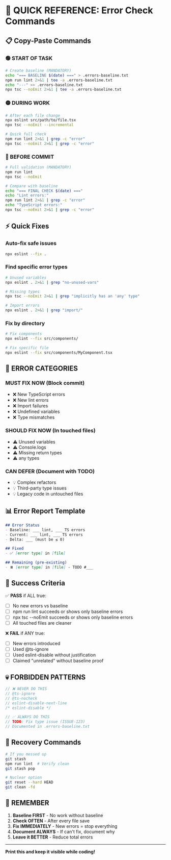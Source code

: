 # 🔴 QUICK REFERENCE: Error Check Commands

## 📋 Copy-Paste Commands

### 🟢 START OF TASK
```bash
# Create baseline (MANDATORY)
echo "=== BASELINE $(date) ===" > .errors-baseline.txt
npm run lint 2>&1 | tee -a .errors-baseline.txt
echo "---" >> .errors-baseline.txt
npx tsc --noEmit 2>&1 | tee -a .errors-baseline.txt
```

### 🟡 DURING WORK
```bash
# After each file change
npx eslint src/path/to/file.tsx
npx tsc --noEmit --incremental

# Quick full check
npm run lint 2>&1 | grep -c "error"
npx tsc --noEmit 2>&1 | grep -c "error"
```

### 🔴 BEFORE COMMIT
```bash
# Full validation (MANDATORY)
npm run lint
npx tsc --noEmit

# Compare with baseline
echo "=== FINAL CHECK $(date) ==="
echo "Lint errors:"
npm run lint 2>&1 | grep -c "error"
echo "TypeScript errors:"
npx tsc --noEmit 2>&1 | grep -c "error"
```

## ⚡ Quick Fixes

### Auto-fix safe issues
```bash
npx eslint --fix .
```

### Find specific error types
```bash
# Unused variables
npx eslint . 2>&1 | grep "no-unused-vars"

# Missing types
npx tsc --noEmit 2>&1 | grep "implicitly has an 'any' type"

# Import errors
npx eslint . 2>&1 | grep "import/"
```

### Fix by directory
```bash
# Fix components
npx eslint --fix src/components/

# Fix specific file
npx eslint --fix src/components/MyComponent.tsx
```

## 🚨 ERROR CATEGORIES

### MUST FIX NOW (Block commit)
- ❌ New TypeScript errors
- ❌ New lint errors
- ❌ Import failures
- ❌ Undefined variables
- ❌ Type mismatches

### SHOULD FIX NOW (In touched files)
- ⚠️ Unused variables
- ⚠️ Console.logs
- ⚠️ Missing return types
- ⚠️ any types

### CAN DEFER (Document with TODO)
- 💡 Complex refactors
- 💡 Third-party type issues
- 💡 Legacy code in untouched files

## 📊 Error Report Template

```markdown
## Error Status
- Baseline: ___ lint, ___ TS errors
- Current: ___ lint, ___ TS errors
- Delta: ___ (must be ≤ 0)

## Fixed
- ✅ [error type] in [file]

## Remaining (pre-existing)
- ⏸️ [error type] in [file] - TODO #___
```

## 🎯 Success Criteria

✅ **PASS** if ALL true:
- [ ] No new errors vs baseline
- [ ] npm run lint succeeds or shows only baseline errors
- [ ] npx tsc --noEmit succeeds or shows only baseline errors
- [ ] All touched files are cleaner

❌ **FAIL** if ANY true:
- [ ] New errors introduced
- [ ] Used @ts-ignore
- [ ] Used eslint-disable without justification
- [ ] Claimed "unrelated" without baseline proof

## 💀 FORBIDDEN PATTERNS

```typescript
// ❌ NEVER DO THIS
// @ts-ignore
// @ts-nocheck
// eslint-disable-next-line
/* eslint-disable */

// ✅ ALWAYS DO THIS
// TODO: Fix type issue (ISSUE-123)
// Documented in .errors-baseline.txt
```

## 🔄 Recovery Commands

```bash
# If you messed up
git stash
npm run lint  # Verify clean
git stash pop

# Nuclear option
git reset --hard HEAD
git clean -fd
```

## 📌 REMEMBER

1. **Baseline FIRST** - No work without baseline
2. **Check OFTEN** - After every file save
3. **Fix IMMEDIATELY** - New errors = stop everything
4. **Document ALWAYS** - If can't fix, document why
5. **Leave it BETTER** - Reduce total errors

---

**Print this and keep it visible while coding!**
